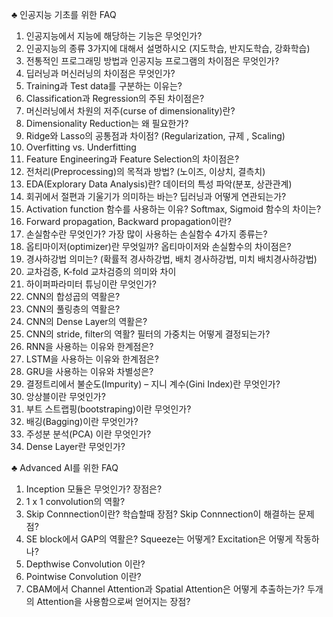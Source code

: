 ♣ 인공지능 기초를 위한 FAQ

1. 인공지능에서 지능에 해당하는 기능은 무엇인가?
2. 인공지능의 종류 3가지에 대해서 설명하시오 (지도학습, 반지도학습, 강화학습)
3. 전통적인 프로그래밍 방법과 인공지능 프로그램의 차이점은 무엇인가?
4. 딥러닝과 머신러닝의 차이점은 무엇인가?
5. Training과 Test data를 구분하는 이유는?
6. Classification과 Regression의 주된 차이점은?
7. 머신러닝에서 차원의 저주(curse of dimensionality)란?
8. Dimensionality Reduction는 왜 필요한가?
9. Ridge와 Lasso의 공통점과 차이점? (Regularization, 규제 , Scaling)
10. Overfitting vs. Underfitting
11. Feature Engineering과 Feature Selection의 차이점은?
12. 전처리(Preprocessing)의 목적과 방법? (노이즈, 이상치, 결측치)
13. EDA(Explorary Data Analysis)란? 데이터의 특성 파악(분포, 상관관계)
14. 회귀에서 절편과 기울기가 의미하는 바는? 딥러닝과 어떻게 연관되는가?
15. Activation function 함수를 사용하는 이유? Softmax, Sigmoid 함수의 차이는? 
16. Forward propagation, Backward propagation이란?
17. 손실함수란 무엇인가? 가장 많이 사용하는 손실함수 4가지 종류는?
18. 옵티마이저(optimizer)란 무엇일까? 옵티마이저와 손실함수의 차이점은?
19. 경사하강법 의미는? (확률적 경사하강법, 배치 경사하강법, 미치 배치경사하강법)
20. 교차검증, K-fold 교차검증의 의미와 차이
21. 하이퍼파라미터 튜닝이란 무엇인가?
22. CNN의 합성곱의 역활은?
23. CNN의 풀링층의 역활은?
24. CNN의 Dense Layer의 역활은?
25. CNN의 stride, filter의 역활? 필터의 가중치는 어떻게 결정되는가?
26. RNN을 사용하는 이유와 한계점은?
27. LSTM을 사용하는 이유와 한계점은?
28. GRU을 사용하는 이유와 차별성은?
29. 결정트리에서  불순도(Impurity) – 지니 계수(Gini Index)란 무엇인가?
30. 앙상블이란 무엇인가?
31. 부트 스트랩핑(bootstraping)이란 무엇인가?
32. 배깅(Bagging)이란 무엇인가?
33. 주성분 분석(PCA) 이란 무엇인가?
34. Dense Layer란 무엇인가?


 ♣ Advanced AI를 위한 FAQ

1. Inception 모듈은 무엇인가? 장점은?
2. 1 x 1 convolution의 역활?
3. Skip Connnection이란? 학습할때 장점? Skip Connnection이 해결하는 문제점?
4. SE block에서 GAP의 역활은? Squeeze는 어떻게? Excitation은 어떻게 작동하나?
5. Depthwise Convolution 이란?
6. Pointwise Convolution 이란?
7. CBAM에서 Channel Attention과 Spatial Attention은 어떻게 추출하는가? 두개의 Attention을 사용함으로써 얻어지는 장점? 
   
